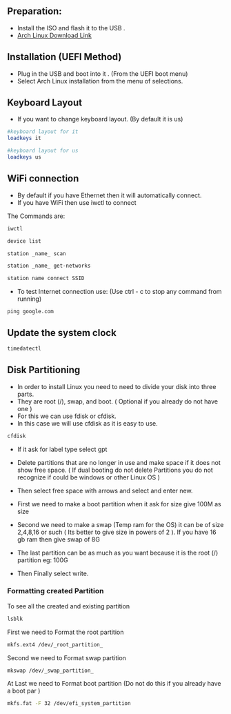 ## Preparation:

* Install the ISO and flash it to the USB .
* [Arch Linux Download Link](https://archlinux.org/download/)

## Installation (UEFI Method)

* Plug in the USB and boot into it . (From the UEFI boot menu)
* Select Arch Linux installation from the menu of selections.

## Keyboard Layout

* If you want to change keyboard layout. (By default it is us)

```bash
#keyboard layout for it
loadkeys it

#keyboard layout for us
loadkeys us
```

## WiFi connection  

* By default if you have Ethernet then it will automatically connect.
* If you have WiFi then use iwctl to connect

The Commands are:

```bash
iwctl
```

```bash
device list
```

```bash
station _name_ scan
```

```bash
station _name_ get-networks
```

```bash
station name connect SSID
```

* To test Internet connection use: (Use ctrl - c to stop any command from running)

```
ping google.com
```

## Update the system clock

```bash
timedatectl
```
## Disk Partitioning 

* In order to install Linux you need to need to divide your disk into three parts.
* They are root (/), swap, and boot. ( Optional if you already do not  have one )
* For this we can use fdisk or cfdisk. 
* In this case we will use cfdisk as it is easy to use.

```bash
cfdisk
```

* If it ask for label type select gpt
* Delete partitions that are no longer in use and make space if it does not show free space. ( If dual booting do not delete Partitions you do not recognize if could be windows or other Linux OS )
* Then select free space  with arrows and select and enter new.

* First we need to make a boot partition when it ask for size give 100M as size
* Second we need to make a swap (Temp ram for the OS) it can be of size  2,4,8,16 or such ( Its better to give size in powers of 2 ). If you have 16 gb ram then give swap of 8G
* The last partition can  be as much as you want because it is the root (/) partition 
  eg: 100G
* Then Finally select write.
  
### Formatting created Partition

To see all the created and existing partition

```bash
lsblk
```

First we need  to Format the root partition 

```bash
mkfs.ext4 /dev/_root_partition_
```

Second we need to Format swap partition 

```bash
mkswap /dev/_swap_partition_
```

At Last we need to Format boot partition (Do not do this if you already have a boot par )

```bash
mkfs.fat -F 32 /dev/efi_system_partition
```